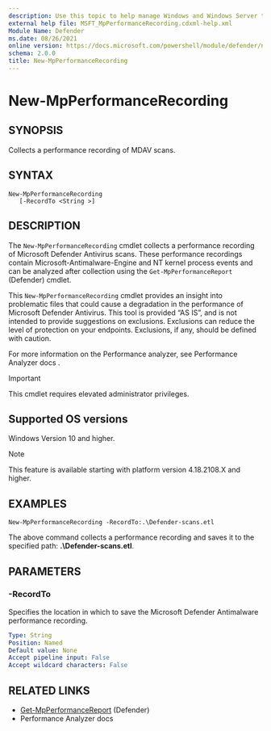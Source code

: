 ```yaml
---
description: Use this topic to help manage Windows and Windows Server technologies with Windows PowerShell.
external help file: MSFT_MpPerformanceRecording.cdxml-help.xml
Module Name: Defender
ms.date: 08/26/2021
online version: https://docs.microsoft.com/powershell/module/defender/new-mpperformancerecording?view=windowsserver2019-ps&wt.mc_id=ps-gethelp
schema: 2.0.0
title: New-MpPerformanceRecording
---
```


# New-MpPerformanceRecording

## SYNOPSIS
Collects a performance recording of MDAV scans.

## SYNTAX

```
New-MpPerformanceRecording
   [-RecordTo <String >]
```

## DESCRIPTION

The `New-MpPerformanceRecording` cmdlet collects a performance recording of Microsoft Defender Antivirus scans. These performance recordings contain Microsoft-Antimalware-Engine and NT kernel process events and can be analyzed after collection using the `Get-MpPerformanceReport` (Defender) cmdlet.

This `New-MpPerformanceRecording` cmdlet provides an insight into problematic files that could cause a degradation in the performance of Microsoft Defender Antivirus. This tool is provided “AS IS”, and is not intended to provide suggestions on exclusions. Exclusions can reduce the level of protection on your endpoints. Exclusions, if any, should be defined with caution.

For more information on the Performance analyzer, see Performance Analyzer docs <NEED THE HYPERLINK>.

> [!IMPORTANT]
> This cmdlet requires elevated administrator privileges.

## Supported OS versions

Windows Version 10 and higher.

> [!NOTE]
> This feature is available starting with platform version 4.18.2108.X and higher.

## EXAMPLES

```
New-MpPerformanceRecording -RecordTo:.\Defender-scans.etl
```
The above command collects a performance recording and saves it to the specified path: **.\Defender-scans.etl**.

## PARAMETERS

### -RecordTo
Specifies the location in which to save the Microsoft Defender Antimalware performance recording.

```yaml
Type: String
Position: Named
Default value: None
Accept pipeline input: False 
Accept wildcard characters: False
```

## RELATED LINKS

- [Get-MpPerformanceReport](Get-MpPerformanceReport.md#get-mpperformancereport) (Defender)      
- Performance Analyzer docs



